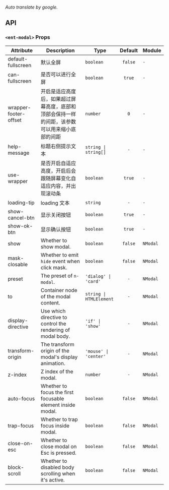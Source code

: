 ```yaml

```

*Auto translate by google.*


## API


### `<ent-modal>` Props

|Attribute|Description|Type|Default|Module|
|---|---|---|:---:|---|
|default-fullscreen|默认全屏|`boolean`|`false`|`-`|
|can-fullscreen|是否可以进行全屏|`boolean`|`true`|`-`|
|wrapper-footer-offset|开启是适应高度后，如果超过屏幕高度，底部和顶部会保持一样的间距，该参数可以用来缩小底部的间距|`number`|`0`|`-`|
|help-message|标题右侧提示文本|`string \| string[]`|`-`|`-`|
|use-wrapper|是否开启自适应高度，开启后会跟随屏幕变化自适应内容，并出现滚动条|`boolean`|`true`|`-`|
|loading-tip|loading 文本|`string`|`-`|`-`|
|show-cancel-btn|显示关闭按钮|`boolean`|`true`|`-`|
|show-ok-btn|显示确认按钮|`boolean`|`true`|`-`|
|show|Whether to show modal.|`boolean`|`false`|`NModal`|
|mask-closable|Whether to emit `hide` event when click mask.|`boolean`|`false`|`NModal`|
|preset|The preset of `n-modal`.|`'dialog' \| 'card'`|`-`|`NModal`|
|to|Container node of the modal content.|`string \| HTMLElement`|`-`|`NModal`|
|display-directive|Use which directive to control the rendering of modal body.|`'if' \| 'show'`|`-`|`NModal`|
|transform-origin|The transform origin of the modal's display animation.|`'mouse' \| 'center'`|`-`|`NModal`|
|z-index|Z index of the modal.|`number`|`-`|`NModal`|
|auto-focus|Whether to focus the first focusable element inside modal.|`boolean`|`false`|`NModal`|
|trap-focus|Whether to trap focus inside modal.|`boolean`|`false`|`NModal`|
|close-on-esc|Whether to close modal on Esc is pressed.|`boolean`|`false`|`NModal`|
|block-scroll|Whether to disabled body scrolling when it's active.|`boolean`|`false`|`NModal`|



